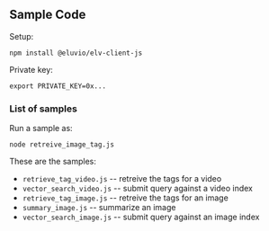 ## Sample Code

Setup:

`npm install @eluvio/elv-client-js`

Private key:

`export PRIVATE_KEY=0x...`

### List of samples

Run a sample as:

`node retreive_image_tag.js`

These are the samples:
  * `retrieve_tag_video.js` -- retreive the tags for a video
  * `vector_search_video.js` -- submit query against a video index
  * `retrieve_tag_image.js` -- retreive the tags for an image
  * `summary_image.js` -- summarize an image
  * `vector_search_image.js` -- submit query against an image index

